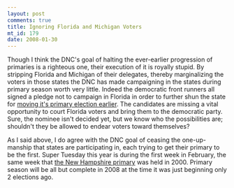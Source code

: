 ```yaml
--- 
layout: post
comments: true
title: Ignoring Florida and Michigan Voters
mt_id: 179
date: 2008-01-30
---
```

Though I think the DNC's goal of halting the ever-earlier progression of primaries is a righteous one, their execution of it is royally stupid.  By stripping Florida and Michigan of their delegates, thereby marginalizing the voters in those states the DNC has made campaigning in the states during primary season worth very little.  Indeed the democratic front runners all signed a pledge not to campaign in Florida in order to further shun the state for [moving it's primary election earlier](http://www.msnbc.msn.com/id/18783378/).  The candidates are missing a vital opportunity to court Florida voters and bring them to the democratic party.  Sure, the nominee isn't decided yet, but we know who the possibilities are; shouldn't they be allowed to endear voters toward themselves?

As I said above, I do agree with the DNC goal of ceasing the one-up-manship that states are participating in, each trying to get their primary to be the first.  Super Tuesday this year is during the first week in February, the same week that [the New Hampshire primary](http://en.wikipedia.org/wiki/New_Hampshire_primary#Winners_and_runners-up) was held in 2000.  Primary season will be all but complete in 2008 at the time it was just beginning only 2 elections ago.
